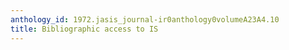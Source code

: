```yaml
---
anthology_id: 1972.jasis_journal-ir0anthology0volumeA23A4.10
title: Bibliographic access to IS
---
```


